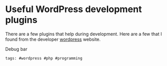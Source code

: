 # Useful WordPress development plugins

There are a few plugins that help during development. Here are a few
that I found from the developer [wordpress] website.

Debug bar

[wordpress]: https://developer.wordpress.org/themes/getting-started/setting-up-a-development-environment/

    tags: #wordpress #php #programming

